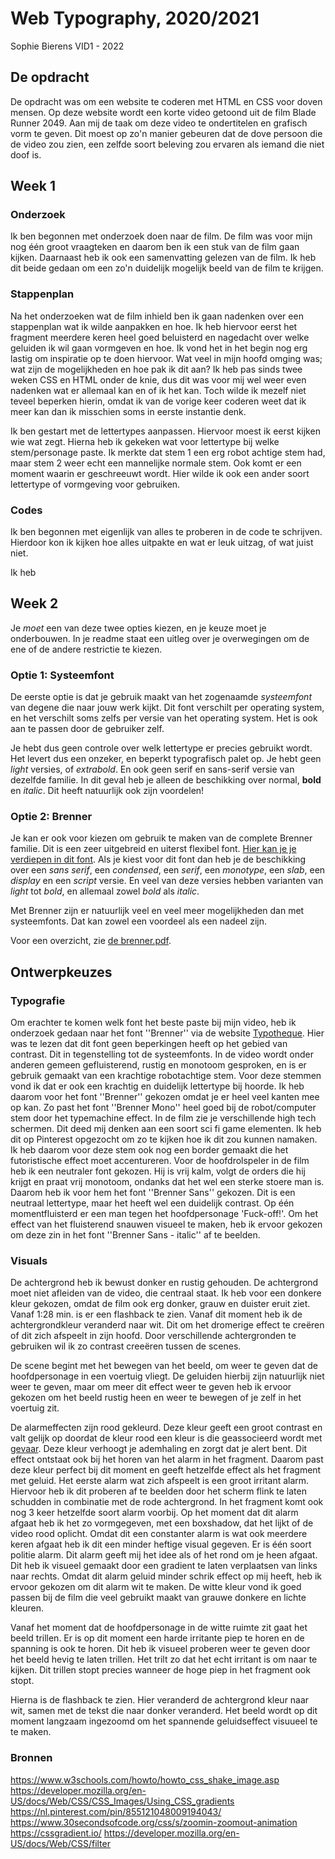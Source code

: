 # Web Typography, 2020/2021

Sophie Bierens VID1 - 2022


## De opdracht

De opdracht was om een website te coderen met HTML en CSS voor doven mensen. Op deze website wordt een korte video getoond uit de film Blade Runner 2049. Aan mij de taak om deze video te ondertitelen en grafisch vorm  te geven. Dit moest op zo'n manier gebeuren dat de dove persoon die de video zou zien, een zelfde soort beleving zou ervaren als iemand die niet doof is.  


## Week 1

### Onderzoek
Ik ben begonnen met onderzoek doen naar de film. De film was voor mijn nog één groot vraagteken en daarom ben ik een stuk van de film gaan kijken. Daarnaast heb ik ook een samenvatting gelezen van de film. Ik heb dit beide gedaan om een zo'n duidelijk mogelijk beeld van de film te krijgen. 

### Stappenplan
Na het onderzoeken wat de film inhield ben ik gaan nadenken over een stappenplan wat ik wilde aanpakken en hoe. Ik heb hiervoor eerst het fragment meerdere keren heel goed beluisterd en nagedacht over welke geluiden ik wil gaan vormgeven en hoe. Ik vond het in het begin nog erg lastig om inspiratie op te doen hiervoor. Wat veel in mijn hoofd omging was; wat zijn de mogelijkheden en hoe pak ik dit aan? Ik heb pas sinds twee weken CSS en HTML onder de knie, dus dit was voor mij wel weer even nadenken wat er allemaal kan en of ik het kan. Toch wilde ik mezelf niet teveel beperken hierin, omdat ik van de vorige keer coderen weet dat ik meer kan dan ik misschien soms in eerste instantie denk. 

Ik ben gestart met de lettertypes aanpassen. Hiervoor moest ik eerst kijken wie wat zegt. Hierna heb ik gekeken wat voor lettertype bij welke stem/personage paste. Ik merkte dat stem 1 een erg robot achtige stem had, maar stem 2 weer echt een mannelijke normale stem. Ook komt er een moment waarin er geschreeuwt wordt. Hier wilde ik ook een ander soort lettertype of vormgeving voor gebruiken. 

### Codes
Ik ben begonnen met eigenlijk van alles te proberen in de code te schrijven. Hierdoor kon ik kijken hoe alles uitpakte en wat er leuk uitzag, of wat juist niet. 

Ik heb 

## Week 2

Je *moet* een van deze twee opties kiezen, en je keuze moet je onderbouwen. In je readme staat een uitleg over je overwegingen om de ene of de andere restrictie te kiezen.

### Optie 1: Systeemfont

De eerste optie is dat je gebruik maakt van het zogenaamde *systeemfont* van degene die naar jouw werk kijkt. Dit font verschilt per operating system, en het verschilt soms zelfs per versie van het operating system. Het is ook aan te passen door de gebruiker zelf. 

Je hebt dus geen controle over welk lettertype er precies gebruikt wordt. Het levert dus een onzeker, en beperkt typografisch palet op. Je hebt geen *light* versies, of *extrabold*. En ook geen serif en sans-serif versie van dezelfde familie. In dit geval heb je alleen de beschikking over normal, **bold** en _italic_. Dit heeft natuurlijk ook zijn voordelen!

### Optie 2: Brenner

Je kan er ook voor kiezen om gebruik te maken van de complete Brenner familie. Dit is een zeer uitgebreid en uiterst flexibel font. [Hier kan je je verdiepen in dit font](https://www.typotheque.com/blog/brenner_an_unusual_typeface_family_with_distinct_voices). Als je kiest voor dit font dan heb je de beschikking over een *sans serif*, een *condensed*, een *serif*, een *monotype*, een *slab*, een *display* en een *script* versie. En veel van deze versies hebben varianten van *light* tot *bold*, en allemaal zowel *bold* als *italic*.

Met Brenner zijn er natuurlijk veel en veel meer mogelijkheden dan met systeemfonts. Dat kan zowel een voordeel als een nadeel zijn. 

Voor een overzicht, zie [de brenner.pdf](brenner.pdf).

## Ontwerpkeuzes

### Typografie
Om erachter te komen welk font het beste paste bij mijn video, heb ik onderzoek gedaan naar het font ''Brenner'' via de website [Typotheque](https://www.typotheque.com/blog/brenner_an_unusual_typeface_family_with_distinct_voices). Hier was te lezen dat dit font geen beperkingen heeft op het gebied van contrast. Dit in tegenstelling tot de systeemfonts. In de video wordt onder anderen gemeen gefluisterend, rustig en monotoom gesproken, en is er gebruik gemaakt van een krachtige robotachtige stem. Voor deze stemmen vond ik dat er ook een krachtig en duidelijk lettertype bij hoorde. Ik heb daarom voor het font ''Brenner'' gekozen omdat je er heel veel kanten mee op kan. Zo past het font ''Brenner Mono'' heel goed bij de robot/computer stem door het typemachine effect. In de film zie je verschillende high tech schermen. Dit deed mij denken aan een soort sci fi game elementen. Ik heb dit op Pinterest opgezocht om zo te kijken hoe ik dit zou kunnen namaken. Ik heb daarom voor deze stem ook nog een border gemaakt die het futoristische effect moet accentureren. Voor de hoofdrolspeler in de film heb ik een neutraler font gekozen. Hij is vrij kalm, volgt de orders die hij krijgt en praat vrij monotoom, ondanks dat het wel een sterke stoere man is. Daarom heb ik voor hem het font ''Brenner Sans'' gekozen. Dit is een neutraal lettertype, maar het heeft wel een duidelijk contrast. Op één momentfluisterd er een man tegen het hoofdpersonage 'Fuck-off!'. Om het effect van het fluisterend snauwen visueel te maken, heb ik ervoor gekozen om deze zin in het font ''Brenner Sans - italic'' af te beelden.

### Visuals

De achtergrond heb ik bewust donker en rustig gehouden. De achtergrond moet niet afleiden van de video, die centraal staat. Ik heb voor een donkere kleur gekozen, omdat de film ook erg donker, grauw en duister eruit ziet. Vanaf 1:28 min. is er een flashback te zien. Vanaf dit moment heb ik de achtergrondkleur veranderd naar wit. Dit om het dromerige effect te creëren of dit zich afspeelt in zijn hoofd. Door verschillende achtergronden te gebruiken wil ik zo contrast creeëren tussen de scenes.

De scene begint met het bewegen van het beeld, om weer te geven dat de hoofdpersonage in een voertuig vliegt. De geluiden hierbij zijn natuurlijk niet weer te geven, maar om meer dit effect weer te geven heb ik ervoor gekozen om het beeld rustig heen en weer te bewegen of je zelf in het voertuig zit. 

De alarmeffecten zijn rood gekleurd. Deze kleur geeft een groot contrast en valt gelijk op doordat de kleur rood een kleur is die geassocieerd wordt met [gevaar](https://suprevo.com/de-betekenis-van-kleuren/#:~:text=De%20kleur%20rood,ademhalingssnelheid%20en%20verhoogt%20de%20bloeddruk.). Deze kleur verhoogt je ademhaling en zorgt dat je alert bent. Dit effect ontstaat ook bij het horen van het alarm in het fragment. Daarom past deze kleur perfect bij dit moment en geeft hetzelfde effect als het fragment met geluid. Het eerste alarm wat zich afspeelt is een groot irritant alarm. Hiervoor heb ik dit proberen af te beelden door het scherm flink te laten schudden in combinatie met de rode achtergrond. In het fragment komt ook nog 3 keer hetzelfde soort alarm voorbij. Op het moment dat dit alarm afgaat heb ik het zo vormgegeven, met een boxshadow, dat het lijkt of de video rood oplicht. Omdat dit een constanter alarm is wat ook meerdere keren afgaat heb ik dit een minder heftige visual gegeven. Er is één soort politie alarm. Dit alarm geeft mij het idee als of het rond om je heen afgaat. Dit heb ik visueel gemaakt door een gradient te laten verplaatsen van links naar rechts. Omdat dit alarm geluid minder schrik effect op mij heeft, heb ik ervoor gekozen om dit alarm wit te maken. De witte kleur vond ik goed passen bij de film die veel gebruikt maakt van grauwe donkere en lichte kleuren. 

Vanaf het moment dat de hoofdpersonage in de witte ruimte zit gaat het beeld trillen. Er is op dit moment een harde irritante piep te horen en de spanning is ook te horen. Dit heb ik visueel proberen weer te geven door het beeld hevig te laten trillen. Het trilt zo dat het echt irritant is om naar te kijken. Dit trillen stopt precies wanneer de hoge piep in het fragment ook stopt. 

Hierna is de flashback te zien. Hier veranderd de achtergrond kleur naar wit, samen met de tekst die naar donker veranderd. Het beeld wordt op dit moment langzaam ingezoomd om het spannende geluidseffect visuueel te te maken. 



### Bronnen

https://www.w3schools.com/howto/howto_css_shake_image.asp
https://developer.mozilla.org/en-US/docs/Web/CSS/CSS_Images/Using_CSS_gradients
https://nl.pinterest.com/pin/855121048009194043/
https://www.30secondsofcode.org/css/s/zoomin-zoomout-animation 
https://cssgradient.io/
https://developer.mozilla.org/en-US/docs/Web/CSS/filter




